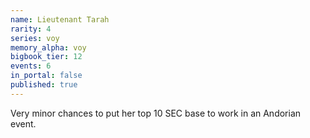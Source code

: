 ```yaml
---
name: Lieutenant Tarah
rarity: 4
series: voy
memory_alpha: voy
bigbook_tier: 12
events: 6
in_portal: false
published: true
---
```


Very minor chances to put her top 10 SEC base to work in an Andorian event.
